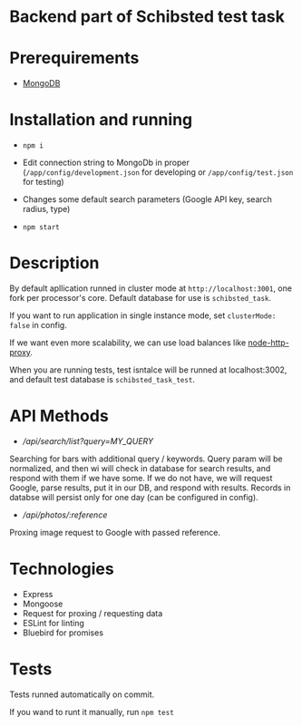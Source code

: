 # Backend part of Schibsted test task

# Prerequirements

* [MongoDB](https://www.mongodb.com/download-center?jmp=nav#community)

# Installation and running

* `npm i`

* Edit connection string to MongoDb in proper (`/app/config/development.json` for developing or  `/app/config/test.json` for testing)

* Changes some default search parameters (Google API key, search radius, type)

* `npm start`

# Description

By default apllication runned in cluster mode at `http://localhost:3001`, one fork per processor's core. Default database for use is `schibsted_task`.

If you want to run application in single instance mode, set `clusterMode: false` in config.

If we want even more scalability, we can use load balances like [node-http-proxy](https://github.com/nodejitsu/node-http-proxy).

When you are running tests, test isntalce will be runned at localhost:3002, and default test database is `schibsted_task_test`.

# API Methods

* */api/search/list?query=MY_QUERY*

Searching for bars with additional query / keywords. Query param will be normalized, and then wi will check in database for search results, and respond with them if we have some. If we do not have, we will request Google, parse results, put it in our DB, and respond with results. Records in databse will persist only for one day (can be configured in config).

* */api/photos/:reference*

Proxing image request to Google with passed reference.

# Technologies

* Express
* Mongoose
* Request for proxing / requesting data
* ESLint for linting
* Bluebird for promises

# Tests

Tests runned automatically on commit.

If you wand to runt it manually, run `npm test`
